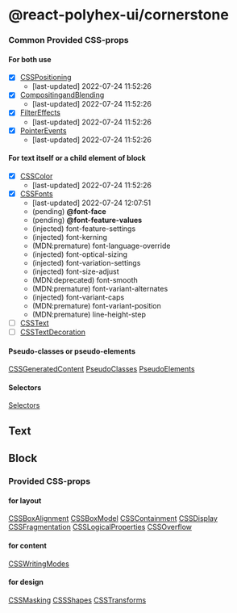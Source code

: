 # @react-polyhex-ui/cornerstone

### Common Provided CSS-props

#### For both use

- [x] [CSSPositioning](../../core/classified-csstypes/lib/cssdata/byModule/CSSPositioning.json)
  - [last-updated] 2022-07-24 11:52:26
- [x] [CompositingandBlending](../../core/classified-csstypes/lib/cssdata/byModule/CompositingandBlending.json)
  - [last-updated] 2022-07-24 11:52:26
- [x] [FilterEffects](../../core/classified-csstypes/lib/cssdata/byModule/FilterEffects.json)
  - [last-updated] 2022-07-24 11:52:26
- [x] [PointerEvents](../../core/classified-csstypes/lib/cssdata/byModule/PointerEvents.json)
  - [last-updated] 2022-07-24 11:52:26

#### For text itself or a child element of block

- [x] [CSSColor](../../core/classified-csstypes/lib/cssdata/byModule/CSSColor.json)
  - [last-updated] 2022-07-24 11:52:26
- [x] [CSSFonts](../../core/classified-csstypes/lib/cssdata/byModule/CSSFonts.json)
  - [last-updated] 2022-07-24 12:07:51
  - (pending) **@font-face**
  - (pending) **@font-feature-values**
  - (injected) font-feature-settings
  - (injected) font-kerning
  - (MDN:premature) font-language-override
  - (injected) font-optical-sizing
  - (injected) font-variation-settings
  - (injected) font-size-adjust
  - (MDN:deprecated) font-smooth
  - (MDN:premature) font-variant-alternates
  - (injected) font-variant-caps
  - (MDN:premature) font-variant-position
  - (MDN:premature) line-height-step
- [ ] [CSSText](../../core/classified-csstypes/lib/cssdata/byModule/CSSText.json)
- [ ] [CSSTextDecoration](../../core/classified-csstypes/lib/cssdata/byModule/CSSTextDecoration.json)

#### Pseudo-classes or pseudo-elements

[CSSGeneratedContent](../../core/classified-csstypes/lib/cssdata/byModule/CSSGeneratedContent.json)
[PseudoClasses](../../core/classified-csstypes/lib/cssdata/byModule/Pseudo-classes.json)
[PseudoElements](../../core/classified-csstypes/lib/cssdata/byModule/Pseudo-elements.json)

#### Selectors

[Selectors](../../core/classified-csstypes/lib/cssdata/byModule/Selectors.json)

## Text

## Block

### Provided CSS-props

#### for layout

[CSSBoxAlignment](../../core/classified-csstypes/lib/cssdata/byModule/CSSBoxAlignment.json)
[CSSBoxModel](../../core/classified-csstypes/lib/cssdata/byModule/CSSBoxModel.json)
[CSSContainment](../../core/classified-csstypes/lib/cssdata/byModule/CSSContainment.json)
[CSSDisplay](../../core/classified-csstypes/lib/cssdata/byModule/CSSDisplay.json)
[CSSFragmentation](../../core/classified-csstypes/lib/cssdata/byModule/CSSFragmentation.json)
[CSSLogicalProperties](../../core/classified-csstypes/lib/cssdata/byModule/CSSLogicalProperties.json)
[CSSOverflow](../../core/classified-csstypes/lib/cssdata/byModule/CSSOverflow.json)

#### for content

[CSSWritingModes](../../core/classified-csstypes/lib/cssdata/byModule/CSSWritingModes.json)

#### for design

[CSSMasking](../../core/classified-csstypes/lib/cssdata/byModule/CSSMasking.json)
[CSSShapes](../../core/classified-csstypes/lib/cssdata/byModule/CSSShapes.json)
[CSSTransforms](../../core/classified-csstypes/lib/cssdata/byModule/CSSTransforms.json)
